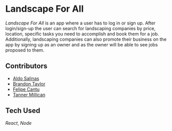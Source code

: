 # Landscape For All

_Landscape For All_ is an app where a user has to log in or sign up. After login/sign-up the user can search for landscaping companies by price, location, specific tasks you need to accomplish and book them for a job. Additionally, landscaping companies can also promote their business on the app by signing up as an owner and as the owner will be able to see jobs proposed to them.
## Contributors
* [Aldo Salinas](https://github.com/asalinas9)
* [Brandon Taylor](https://github.com/Brandon20202)
* [Felipe Cantu](https://github.com/ABACABB00)
* [Tanner Millican](https://github.com/TannerMillican)

## Tech Used
_React_,
_Node_
